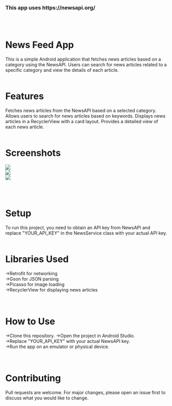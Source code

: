 <h3>This app uses https://newsapi.org/</h3>
<br> <br>
<h1>News Feed App</h1>
This is a simple Android application that fetches news articles based on a category using the NewsAPI. Users can search for news articles related to a specific category and view the details of each article.
<br> <br>
<h1>Features</h1>
Fetches news articles from the NewsAPI based on a selected category.
Allows users to search for news articles based on keywords.
Displays news articles in a RecyclerView with a card layout.
Provides a detailed view of each news article.<br> <br>
<h1>Screenshots</h1>
<img src="https://github.com/Bhagya-Anandapu/NewsFeed/assets/134200467/10b5368c-cd14-40d6-9d38-315234840ce8"/>
<br>
<img src="https://github.com/Bhagya-Anandapu/NewsFeed/assets/134200467/605e4e84-4b7c-4a03-b605-7c9e3182d056"/>
<br>
<img src="https://github.com/Bhagya-Anandapu/NewsFeed/assets/134200467/c06591ac-a678-4a04-a0e8-45b0c7247885"/>
<br>

<br> <br>
<h1>Setup</h1>
To run this project, you need to obtain an API key from NewsAPI and replace "YOUR_API_KEY" in the NewsService class with your actual API key.
<br> <br>
<h1>Libraries Used</h1>
->Retrofit for networking<br>
->Gson for JSON parsing<br>
->Picasso for image loading<br>
->RecyclerView for displaying news articles<br>
<br> <br><h1>How to Use</h1>
->Clone this repository.
->Open the project in Android Studio.<br>
->Replace "YOUR_API_KEY" with your actual NewsAPI key.<br>
->Run the app on an emulator or physical device.<br>
<br> <br><h1>Contributing</h1>
Pull requests are welcome. For major changes, please open an issue first to discuss what you would like to change.
